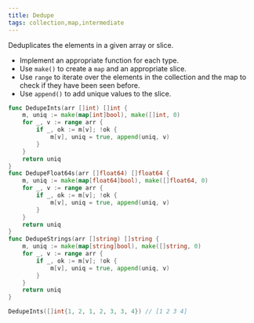 ```yaml
---
title: Dedupe
tags: collection,map,intermediate
---
```


Deduplicates the elements in a given array or slice.

- Implement an appropriate function for each type.
- Use `make()` to create a `map` and an appropriate slice.
- Use `range` to iterate over the elements in the collection and the map to check if they have been seen before.
- Use `append()` to add unique values to the slice.

```go
func DedupeInts(arr []int) []int {
	m, uniq := make(map[int]bool), make([]int, 0)
	for _, v := range arr {
		if _, ok := m[v]; !ok {
			m[v], uniq = true, append(uniq, v)
		}
	}
	return uniq
}
func DedupeFloat64s(arr []float64) []float64 {
	m, uniq := make(map[float64]bool), make([]float64, 0)
	for _, v := range arr {
		if _, ok := m[v]; !ok {
			m[v], uniq = true, append(uniq, v)
		}
	}
	return uniq
}
func DedupeStrings(arr []string) []string {
	m, uniq := make(map[string]bool), make([]string, 0)
	for _, v := range arr {
		if _, ok := m[v]; !ok {
			m[v], uniq = true, append(uniq, v)
		}
	}
	return uniq
}
```

```go
DedupeInts([]int{1, 2, 1, 2, 3, 3, 4}) // [1 2 3 4]
```
